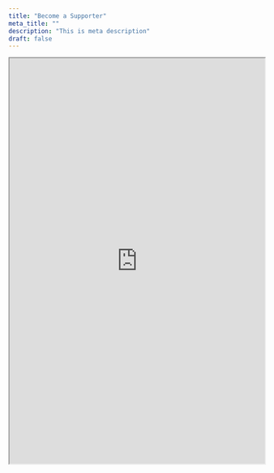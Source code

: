 ```yaml
---
title: "Become a Supporter"
meta_title: ""
description: "This is meta description"
draft: false
---
```


<iframe height="800px" width="100%" src="https://secure.everyaction.com/4N6KNYoeakGUdkoVMGdFDA2"></iframe>
